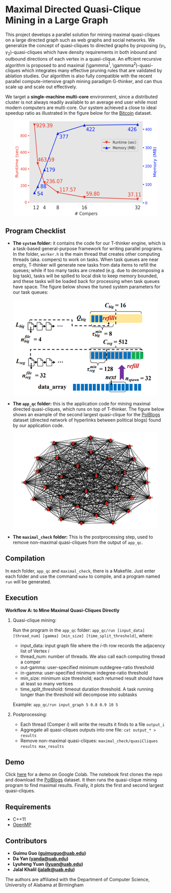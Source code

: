 # Maximal Directed Quasi-Clique Mining in a Large Graph

This project develops a parallel solution for mining maximal quasi-cliques on a large directed graph such as web graphs and social networks.
We generalize the concept of quasi-cliques to directed graphs by proposing ($\gamma$<sub>1</sub>, $\gamma$<sub>2</sub>)-quasi-cliques which have density requirements in both inbound and outbound directions of each vertex in a quasi-clique. An effcient recursive algorithm is proposed to and maximal (\gammma<sup>1</sup>, \gammma<sup>2</sup>)-quasi-cliques which integrates many effective pruning rules that are validated by ablation studies. Our algorithm is also fully compatible with the recent parallel compute-intensive graph mining paradigm G-thinker, and can thus scale up and scale out effectively.

We target a **single-machine multi-core** environment, since a distributed cluster is not always readily available to an average end user while most modern computers are multi-core. Our system achieved a close to ideal speedup ratio as illustrated in the figure below for the [Bitcoin](http://konect.cc/networks/soc-sign-bitcoinotc/) dataset.

<p align="center">
  <img src="imgs/img3.PNG" width="450" height="300" />
</p>


## Program Checklist
- **The `system` folder:** it contains the code for our T-thinker engine, which is a task-based general-purpose framework for writing parallel programs. In the folder, `worker.h` is the main thread that creates other computing threads (aka. compers) to work on tasks. When task queues are near empty, T-thinker will generate new tasks from data items to refill the queues; while if too many tasks are created (e.g. due to decomposing a big task), tasks will be spilled to local disk to keep memory bounded, and these tasks will be loaded back for processing when task queues have space. The figure below shows the tuned system parameters for our task queues:

<p align="center">
<img src="imgs/img2.PNG" width="450" height="300" />
</p>

- **The `app_qc` folder:** this is the application code for mining maximal directed quasi-cliques, which runs on top of T-thinker. The figure below shows an example of the second largest quasi-clique for the [PolBlogs](http://konect.cc/networks/dimacs10-polblogs/) dataset (directed network of hyperlinks between political blogs) found by our application code.

<p align="center">
<img src="imgs/img1.PNG" width="450" height="300" />
</p>


- **The `maximal_check` folder:** This is the postprocessing step, used to remove non-maximal quasi-cliques from the output of `app_qc`.

## Compilation
In each folder, `app_qc` and `maximal_check`, there is a Makefile. Just enter each folder and use the command `make` to compile, and a program named `run` will be generated.

## Execution
**Workflow A: to Mine Maximal Quasi-Cliques Directly**
  1. Quasi-clique mining:
 
      Run the program in the `app_qc` folder: `app_qc/run [input_data] [thread_num] [gamma] [min_size] [time_split_threshold]`, where: 
        - input_data: input graph file where the *i*-th row records the adjacency list of Vertex *i*
        - thread_num: number of threads. We also call each computing thread a comper
        - out-gamma: user-specified minimum outdegree-ratio threshold
        - in-gamma: user-specified minimum indegree-ratio threshold
        - min_size: minimum size threshold; each returned result should have at least so many vertices
        - time_split_threshold: timeout duration threshold. A task running longer than the threshold will decompose into subtasks 

        Example: `app_qc/run input_graph 5 0.8 0.9 10 5`

  2. Postprocessing:
      - Each thread (Comper *i*) will write the results it finds to a file `output_i`
      - Aggregate all quasi-cliques outputs into one file: `cat output_* > results`
      - Remove non-maximal quasi-cliques: `maximal_check/quasiCliques results max_results`


## Demo
Click [here](https://colab.research.google.com/github/yanlab19870714/Tthinker/blob/main/demo/demo.ipynb) for a demo on Google Colab. The notebook first clones the repo and download the [PolBlogs](http://konect.cc/networks/dimacs10-polblogs/) dataset. It then runs the quasi-clique mining program to find maximal results. Finally, it plots the first and second largest quasi-cliques.

## Requirements

* C++11
* [OpenMP](https://www.openmp.org/)

## Contributors
* **Guimu Guo (guimuguo@uab.edu)**
* **Da Yan (yanda@uab.edu)**
* **Lyuheng Yuan (lyuan@uab.edu)**
* **Jalal Khalil (jalalk@uab.edu)**

The authors are affiliated with the Department of Computer Science, University of Alabama at Birmingham
